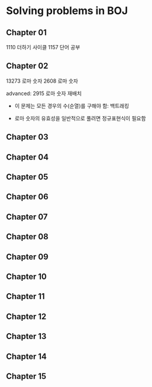 # Solving problems in BOJ

## Chapter 01

1110 더하기 사이클
1157 단어 공부

## Chapter 02

13273 로마 숫자
2608 로마 숫자

advanced:
2915 로마 숫자 재배치

- 이 문제는 모든 경우의 수(순열)를 구해야 함: 백트래킹

- 로마 숫자의 유효성을 일반적으로 풀려면 정규표현식이 필요함

## Chapter 03

## Chapter 04

## Chapter 05

## Chapter 06

## Chapter 07

## Chapter 08

## Chapter 09

## Chapter 10

## Chapter 11

## Chapter 12

## Chapter 13

## Chapter 14

## Chapter 15
